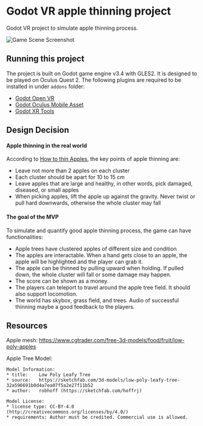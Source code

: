 # Godot VR apple thinning project

Godot VR project to simulate apple thinning process. 

![Game Scene Screenshot](https://github.com/uc-vision/apple-thinning/blob/main/apple-thinning_27042022.png)

## Running this project

The project is built on Godot game engine v3.4 with GLES2. It is designed to be played on Oculus Quest 2. The following plugins are required to be installed in under `addons` folder:

- [Godot Open VR](https://github.com/GodotVR/godot_openvr)
- [Godot Oculus Mobile Asset](https://github.com/GodotVR/godot-oculus-mobile-asset)
- [Godot XR Tools](https://github.com/GodotVR/godot-xr-tools) 

## Design Decision

#### Apple thinning in the real world

According to [How to thin Apples](https://www.youtube.com/watch?v=5f4QxlYihnw&ab_channel=HuwRichards), the key points of apple thinning are:

- Leave not more than 2 apples on each cluster
- Each cluster should be apart for 10 to 15 cm
- Leave apples that are large and healthy, in other words, pick damaged, diseased, or small apples
- When picking apples, lift the apple up against the gravity. Never twist or pull hard downwards, otherwise the whole cluster may fall

#### The goal of the MVP

To simulate and quantify good apple thinning process, the game can have functionalities:

- Apple trees have clustered apples of different size and condition
- The apples are interactable. When a hand gets close to an apple, the apple will be highlighted and the player can grab it.  
- The apple can be thinned by pulling upward when holding. If pulled down, the whole cluster will fall or some damage may happen. 
- The score can be shown as a money. 
- The players can teleport to travel around the apple tree field. It should also support locomotion. 
- The world has skybox, grass field, and trees. Audio of successful thinning maybe a good feedback to the players.

## Resources

Apple mesh: https://www.cgtrader.com/free-3d-models/food/fruit/low-poly-apples 

Apple Tree Model:
```
Model Information:
* title:	Low Poly Leafy Tree
* source:	https://sketchfab.com/3d-models/low-poly-leafy-tree-32a596691b0d4a7ea07f5a2e27f11b52
* author:	robhoff (https://sketchfab.com/hoffrj)

Model License:
* license type:	CC-BY-4.0 (http://creativecommons.org/licenses/by/4.0/)
* requirements:	Author must be credited. Commercial use is allowed.
```
